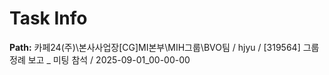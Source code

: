 # Task Info

**Path:** 카페24(주)\본사사업장\[CG]MI본부\MIH그룹\BVO팀 / hjyu / [319564] 그룹 정례 보고 _ 미팅 참석 / 2025-09-01_00-00-00

